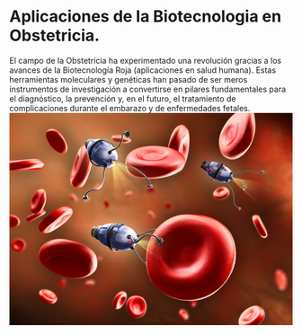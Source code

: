 # Aplicaciones de la Biotecnologia en Obstetricia.
El campo de la Obstetricia ha experimentado una revolución gracias a los avances de la Biotecnología Roja (aplicaciones en salud humana). Estas herramientas moleculares y genéticas han pasado de ser meros instrumentos de investigación a convertirse en pilares fundamentales para el diagnóstico, la prevención y, en el futuro, el tratamiento de complicaciones durante el embarazo y de enfermedades fetales.
![Biotecnologia Roja](asset/biotec.png)
